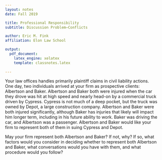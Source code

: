 ```yaml
---
layout: notes
date: Fall 2019

title: Professional Responsibility
subtitle: Discussion Problem–Conflicts

author: Eric M. Fink
affiliation: Elon Law School 

output: 
  pdf_document:
    latex_engine: xelatex
    template: classnotes.latex
    
---
```


Your law offices handles primarily plaintiff claims in civil liability actions. One day, two individuals arrived at your firm as prospective clients: Albertson and Baker. Albertson and Baker both were injured when the car they drove was hit at high speed and nearly head-on by a commercial truck driven by Cypress. Cypress is not much of a deep pocket, but the truck was owned by Depot, a large construction company. Albertson and Baker were both injured significantly, although Baker has injuries that likely will impact him longer term, including in his future ability to work. Baker was driving the car, and Albertson was a passenger. Albertson and Baker would like your firm to represent both of them in suing Cypress and Depot.

May your firm represent both Albertson and Baker? If not, why? If so, what factors would you consider in deciding whether to represent both Albertson and Baker, what conversations would you have with them, and what procedure would you follow?
